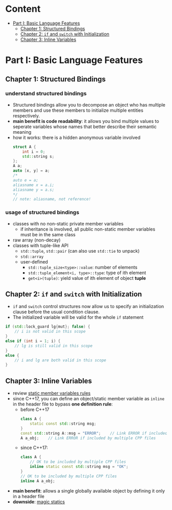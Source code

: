 # Content

- [Part I: Basic Language Features](#part-i-basic-language-features)
    - [Chapter 1: Structured Bindings](#chapter-1-structured-bindings)
    - [Chapter 2: `if` and `switch` with Initialization](#chapter-2-if-and-switch-with-initialization)
    - [Chapter 3: Inline Variables](#chapter-3-inline-variables)


# Part I: Basic Language Features

## Chapter 1: Structured Bindings

### understand structured bindings
- Structured bindings allow you to decompose an object who has multiple members and use these members to initialize multiple entities respectively.
- __main benefit is code readability__: it allows you bind multiple values to seperate variables whose names that better describe their semantic meaning
- how it works: there is a hidden anonymous variable involved
    ```cpp
    struct A {
        int i = 0;
        std::string s;
    };
    A a;
    auto [x, y] = a;
    /*
    auto e = a;
    aliasname x = a.i;
    aliasname y = a.s;
    */
    // note: aliasname, not reference!
    ```

### usage of structured bindings
- classes with no non-static private member variables
    - if inheritance is involved, all public non-static member variables must be in the same class
- raw array (non-decay)
- classes with tuple-like API
    - `std::tuple`, `std::pair` (can also use `std::tie` to unpack)
    - `std::array`
    - user-defined
        - `std::tuple_size<type>::value`: number of elements
        - `std::tuple_element<i, type>::type`: type of ith element
        - `get<i>(tuple)`: yield value of ith element of object __tuple__

## Chapter 2: `if` and `switch` with Initialization

- `if` and `switch` control structures now allow us to specify an initialization clause before the usual condition clause.
- The initialized variable will be valid for the whole `if` statement
```cpp
if (std::lock_guard lg{mut}; false) {
    // i is not valid in this scope
}
else if (int i = 1; i) {
    // lg is still valid in this scope
}
else {
    // i and lg are both valid in this scope
}
```

## Chapter 3: Inline Variables

- review [static member variables rules](../README.md#rules-of-static-member-variables)
- since C++17, you can define an object/static member variable as `inline` in the header file to bypass __one definition rule__:
    - before C++17
        ```cpp
        class A {
            static const std::string msg;
        }
        const std::string A::msg = "ERROR";    // Link ERROR if included by multiple CPP files
        A a_obj;    // Link ERROR if included by multiple CPP files
        ```
    - since C++17:
        ```cpp
        class A {
            // OK to be included by multiple CPP files
            inline static const std::string msg = "OK";
        }
        // OK to be included by multiple CPP files
        inline A a_obj;
        ```
- __main benefit__: allows a single globally available object by defining it only in a header file
- __downside__: [magic statics](../README.md#magic-statics-since-c11)

